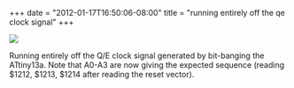 ﻿+++
date = "2012-01-17T16:50:06-08:00"
title = "running entirely off the qe clock signal"
+++

 ![](/tumblr_files/tumblr_lxtqzucA3W1qly645o1_1280.jpg)  

Running entirely off the Q/E clock signal generated by bit-banging the
ATtiny13a. Note that A0-A3 are now giving the expected sequence (reading
$1212, $1213, $1214 after reading the reset vector).

